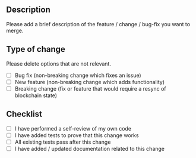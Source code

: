 ## Description

Please add a brief description of the feature / change / bug-fix you want to merge.

## Type of change

Please delete options that are not relevant.

- [ ] Bug fix (non-breaking change which fixes an issue)
- [ ] New feature (non-breaking change which adds functionality)
- [ ] Breaking change (fix or feature that would require a resync of blockchain state)

## Checklist

- [ ] I have performed a self-review of my own code
- [ ] I have added tests to prove that this change works
- [ ] All existing tests pass after this change
- [ ] I have added / updated documentation related to this change
